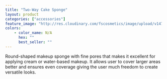 ```yaml
---
title: "Two-Way Cake Sponge"
layout: product
categories: ["accessories"]
feature_image: "http://res.cloudinary.com/fscosmetics/image/upload/v1474874162/products/sponges.jpg"
colors:
    - color_name: N/A
      hex: ""
      best_seller: ""
---
```

Round-shaped makeup sponge with fine pores that makes it excellent for applying cream or water-based makeup. It allows user to cover larger areas better and ensures even coverage giving the user much freedom to create versatile looks.  